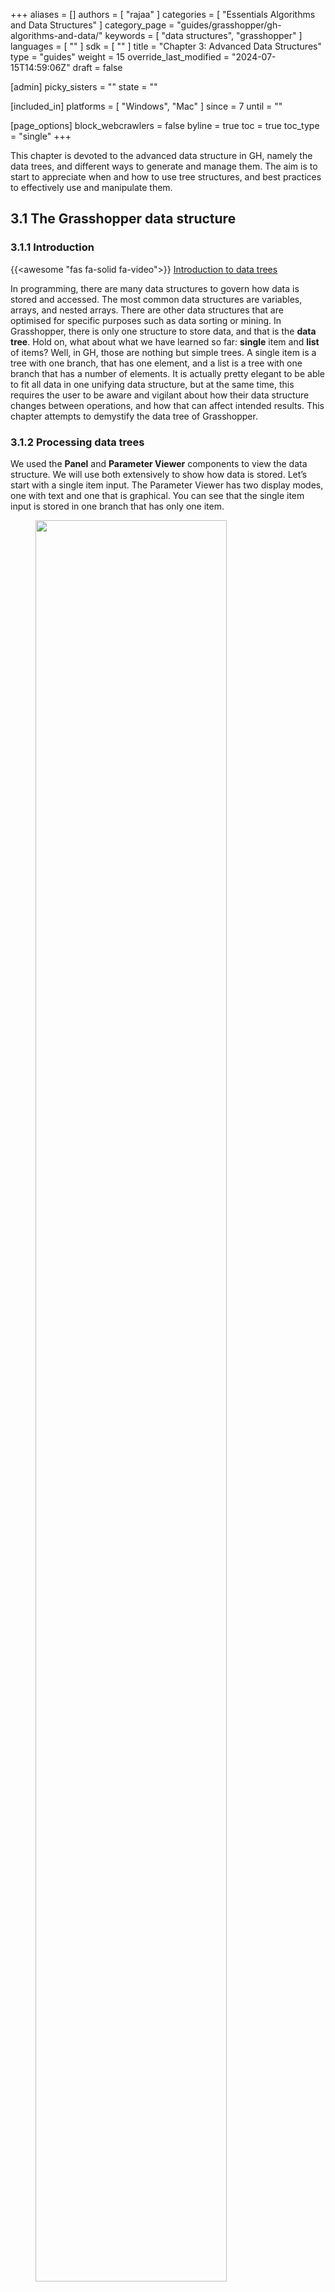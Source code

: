 +++
aliases = []
authors = [ "rajaa" ]
categories = [ "Essentials Algorithms and Data Structures" ]
category_page = "guides/grasshopper/gh-algorithms-and-data/"
keywords = [ "data structures", "grasshopper" ]
languages = [ "" ]
sdk = [ "" ]
title = "Chapter 3: Advanced Data Structures"
type = "guides"
weight = 15
override_last_modified = "2024-07-15T14:59:06Z"
draft = false

[admin]
picky_sisters = ""
state = ""

[included_in]
platforms = [ "Windows", "Mac" ]
since = 7
until = ""

[page_options]
block_webcrawlers = false
byline = true
toc = true
toc_type = "single"
+++

This chapter is devoted to the advanced data structure in GH, namely the data trees, and different ways to generate and manage them. The aim is to start to appreciate when and how to use tree structures, and best practices to effectively use and manipulate them.<br>

## 3.1 The Grasshopper data structure

### 3.1.1 Introduction
{{<awesome "fas fa-solid fa-video">}} <a href="https://vimeo.com/showcase/11456959/video/1030603776" target="_blank"> Introduction to data trees</a>

In programming, there are many data structures to govern how data is stored and accessed. The most common data structures are variables, arrays, and nested arrays. There are other data structures that are optimised for specific purposes such as data sorting or mining. In Grasshopper, there is only one structure to store data, and that is the <b>data tree</b>. Hold on, what about what we have learned so far: <b>single</b> item and <b>list</b> of items? Well, in GH, those are nothing but simple trees. A single item is a tree with one branch, that has one element, and a list is a tree with one branch that has a number of elements. It is actually pretty elegant to be able to fit all data in one unifying data structure, but at the same time, this requires the user to be aware and vigilant about how their data structure changes between operations, and how that can affect intended results. This chapter attempts to demystify the data tree of Grasshopper.

### 3.1.2 Processing data trees

We used the <b>Panel</b> and <b>Parameter Viewer</b> components to view the data structure. We will use both extensively to show how data is stored. Let’s start with a single item input. The Parameter Viewer has two display modes, one with text and one that is graphical. You can see that the single item input is stored in one branch that has only one item.
<figure>
   <img src="ads-200.png" class="image_center" width="85%">
   <figcaption>Figure(51): Different ways to preview the data structure in Grasshopper</figcaption>
</figure>

The <b>Parameter Viewer</b> shows each branch address (called “Path”), and the number of elements in that branch as shown in Figure (52).
<figure>
   <img src="ads-201.png" class="image_center" width="50%">
   <figcaption>Figure(51): The Parameter Viewer indicates the path address and the number of elements in each branch</figcaption>
</figure>

A list of items is typically stored in a tree with one branch. Figure (53). However, the three items can also be stored in three different branches. Figure (54).

<figure>
   <img src="ads-202.png" class="image_center" width="85%">
   <figcaption>Figure(53): A list is a tree that has one branch with multiple elements</figcaption>
</figure>

<figure>
   <img src="ads-203.png" class="image_center" width="85%">
   <figcaption>Figure(54): A tree contains any number of branches with any number of elements in each branch</figcaption>
</figure>

The key to understanding the Grasshopper data structure is to be able to answer the following question:<br>
<b>What is the significance of storing x number of values in one branch vs using x number of branches to store one value in each branch?</b><br>
The data structure informs GH components about how to match input values. In other words, components may process data differently based on their structure. The following example illustrates how different data structures for the same set of values can affect the result.

<figure>
   <img src="ads-204.png">
   <figcaption>Figure(55): Organizing same set of value in different data structures affect the output</figcaption>
</figure>

We will elaborate on data tree matching later, but you can already see that GH components do pay attention to the data structure and the result can vary considerably based on it. This is one of the complications inherited in using one unifying data structure in a programming language.

### 3.1.3 Data tree notation
The first step to understanding data trees is to learn the GH notation of trees. As we have seen from the examples, trees consist of branches, and each branch holds a number of elements. The address or path of each branch is represented with integers separated by semicolons and enclosed in curly brackets. The index of each element is enclosed by square brackets. This diagram shows a breakdown of the address of elements in trees.

<figure>
   <img src="ads-205.png">
   <figcaption>Figure(56): Address of elements include the address of the branch and the index of the element in the branch</figcaption>
</figure>

Here are a few examples of various tree structures and how they show in the <b>Parameter Viewer</b> and the <b>Panel</b>.

<figure>
   <img src="ads-206.png">
   <figcaption>Figure(57): Same set of values held in different structures. Left: 5 trunks (5 trees) with one item in each. Middle: 5 branches out of one trunk (1 tree), and each branch holds a single item. Right: two trunks (2 trees), the first has 2 branches with the first branching into 3 branches, each holds one item, the second holds 1 item. The second trunk holds 2 items.
</figcaption>
</figure>

<table class="rounded">
  <tr>
    <th>Tutorial 3.1.1 Data tree</th>
  </tr>
  <tr>
  <td>
   <table>
    <tr>
     <td>
     1. In the tree, what is the full address to the item <b>1.2</b>? Note that order of branches and leaves is always from left to right going clockwise<br><br>
     2. Construct the tree of numbers shown in the image below using the <b>Number</b> parameter only.
     </td>
     <td>
     <img src="ads-207.png">
     </td>
    </tr>
   </table>
  </td>
  </tr>
  <tr>
    <td>
        <details>
        <summary><b>Solution...</b></summary>
        <br>
        <table>
          <tr>
            <td>
            The path to <b>1.2</b> is: <b>{ 0 ; 3 ; 0} [ 1 ]</b><br>
            <br>Note: The three branches from the main trunk are set here to 0:1, 0:2, and 0:3. They also could have been 0:0, 0:1 and 0:2. Both are correct.
            </td>
            <td>
            <img src="ads-207A.png">
            </td>
          </tr>
        </table>
        <br><img src="ads-209.png"><br>
        </details>
    </td>
  </tr>
</table>

## 3.2 Generating trees
{{<awesome "fas fa-solid fa-video">}} <a href="https://vimeo.com/showcase/11456959/video/1030604678" target="_blank"> Generate data trees</a>

There are many ways to generate complex data trees. Some explicit, but mostly as a result of some processes, and this is why you need to always be aware of the data structures of output before using it as input downstream. It is possible to enter the data and set the data structure directly inside any Grasshopper parameter. Once set, it is relatively hard to change and therefore is best suited for a constant input. The following is an example of how to set a data tree directly inside a parameter.

<figure>
   <img src="ads-210.png">
   <figcaption>Figure(58):  Set data trees directly inside the parameter</figcaption>
</figure>

There are many components that generate data trees such as <b>Grid</b> and <b>DivideSrf</b>, and others that combine lists into a tree structure such as <b>Entwine</b>. Also all the components that produce lists can also create a tree if the input is a list. For example, if you input more than one curve into the <b>DivideCrv</b> component, we get a tree of points.

<figure>
   <img src="ads-211.png">
   <figcaption>Figure(59):  The SDivide component takes one input (surface) and outputs a data tree (grid)</figcaption>
</figure>

All components that generate lists of numbers (such as <b>Range</b> and <b>Series</b>) can also generate trees when given a list of input.

<figure>
   <img src="ads-212.png">
   <figcaption>Figure(60):  Entwine component takes any number of lists and combines them into a tree structure</figcaption>
</figure>

Perhaps one of the most common cases to generate a tree is when dividing a list of curves to generate a grid of points. So the input is one list and the output is a tree.

<figure>
   <img src="ads-213.png">
   <figcaption>Figure(61):  EDivide component takes any list (curves) and generates a tree structure (grid)</figcaption>
</figure>

<table class="rounded">
  <tr>
    <th>Tutorial 3-2-1: Generating trees</th>
  </tr>
  <tr>
    <td>
    Given the following list of points, construct a number tree with 3 branches, one for each coordinate.
    <img src="ads-213A.png" class="image_center" width="75%">
    </td>
  </tr>
  <tr>
    <td>
        <details>
        <summary><b>Solution...</b></summary>
        <br>Each input point is a single data item that contains 3 numbers (coordinates). We know we would like to isolate each coordinate into a separate list, then combine them into one data structure. Hence we need to first deconstruct input points (use <b>Deconstruct</b> of <b>pDecon</b> component), then combine the lists into one structure (use <b>Entwine</b> component).<br>
        <img src="ads-215.png">
        </details>
    </td>
  </tr>
</table>

## 3.3 Tree matching
{{<awesome "fas fa-solid fa-video">}} <a href="https://vimeo.com/showcase/11456959/video/1030605453" target="_blank"> Matching data trees</a>

We explained the <b>Long</b>, <b>Short</b> and <b>Cross</b> matching with lists. Trees follow similar conventions to expand the shorter branches by repeating the last element to match. If one tree has fewer branches, the last branch is repeated. The following illustrates common tree matching cases.

### 3.3.1 Item-to-tree matching
When matching an item to a tree, a matching tree structure is created and the item is repeated. For example when adding a single number to a tree of numbers, the single number is added to every item in the tree and the result is a tree with matching structure to the input tree.
<img src="ads-216.png">

### 3.3.2 Short-list-to-tree matching
When matching a short list to a tree, where the length of the list is shorter than the tree branches, a matching tree structure is created where the list is repeated in each branch, and the last item in the short list is repeated. See the following example adding a list of two number to a tree of numbers.
<img src="ads-217.png">

### 3.3.3 Long-list-to-tree matching
When matching a long list to a tree with branches that are shorter than the list, the tree branches expand to match the length of the list. The last item in each branch is repeated to match the list length Note that the resulting tree structure will be differenent than the input tree. In the following example, both input, the list and the tree, are modified to arrive to a matching structure, then the addition result have than new data structure.
<img src="ads-218.png">

### 3.3.4 Tree-to-tree matching
There are numerous possibilities when matching two trees, but the basic principle apply. The goal is to find a tree structure that can combine both input tree structure. Let’s assume the case when there is a simple tree with one level of branches that match in depth. There are two possibilities. The first is that both input trees have same number of branches. In this case, the length of the shorter corresponding branches is matched. The output tree might end up matching at least one of the input trees, or be different to both.
<img src="ads-219.png">

The second possibility is that one tree might have more branches than the other. In that case, new branches are inserted into the smaller tree repeating the last branch, then each branch is expanded (repeating the last item in the branch) to create matching length among all corresponding branches as in the following example.
<img src="ads-220.png">

When working with trees, it is of utmost importance to examine the data structure of each input before using it as input to one component. A small change in the structure can have big impact. For example, the following two trees of numbers appear to be matching at first, but because there is one level depth added to one of the trees (indicating an extra branch near the root of the tree), the result may be different than what is intended.

<table class="rounded">
  <tr>
    <th>Tutorial 3.3.1 Tree matching</th>
  </tr>
  <tr>
  <tr>
    <td>
     Inspect the following 2 number structures, then predict the structure and result of adding them (with default Grasshopper matching). Verify your answer using the <b>Addition</b> components.<br>
     <img src="ads-221.png" class="image_center" width="75%">
    </td>
    </tr>
  <tr>
    <td>
        <details>
        <summary><b>Solution...</b></summary>
        <br>
        <table>
          <tr>
            <td>
            Key solution idea: The two input trees have different number of branches and different number of elements in each branch. The last branch of the shorter tree is repeated to match the number of branches, then corresponding branches are matched by repeating the last element of the shorter branch.<br><br>
            <img src="ads-222.png">
            </td>
          </tr>
        </table>
        </details>
    </td>
  </tr>
</table>

## 3.4 Traversing trees
{{<awesome "fas fa-solid fa-video">}} <a href="https://vimeo.com/showcase/11456959/video/1030608072" target="_blank"> Traversing data trees</a>

Grasshopper provides components to help extract branches and items from trees. If you have the path to a branch or to an item, then you can use <b>Branch</b> and <b>Item</b> components. You need to check the structure of your input so you can supply the correct path.

<figure>
   <img src="ads-223.png">
   <figcaption>Figure(62):  Select branches from a tree</figcaption>
</figure>

<figure>
   <img src="ads-224.png">
   <figcaption>Figure(63):  Select items from a tree</figcaption>
</figure>

If you know that your structure might change, or you simply do not want to type the path, you can extract the path using  the <b>Param Viewer</b> and List <b>Item</b> components.

<figure>
   <img src="ads-225.png">
   <figcaption>Figure(64):  Example of how to extract data paths dynamically</figcaption>
</figure>

<table class="rounded">
  <tr>
    <th>Tutorial 3.4.1 Traversing trees</th>
  </tr>
  <tr>
  <tr>
    <td>
     The following tree has 3 branches for each one of the coordinates (x, y, z) of some list of points. Use that tree to construct a list of these points.<br>
     <img src="ads-226.png" class="image_center" width="75%">
    </td>
    </tr>
  <tr>
    <td>
        <details>
        <summary><b>Solution...</b></summary>
        <br>
        <table>
          <tr>
            <td>
            Key solution idea: We can construct a point list using as input 3 lists representing X, Y and Z values. If we can isolate the 3 branches of the input tree, then we will be able to feed them to the point construction component.<br><br>
            <img src="ads-227.png">
            </td>
          </tr>
        </table>
        </details>
    </td>
  </tr>
</table>

## 3.5 Basic tree operations

Basic tree operations are widely used and you will likely need them in most solutions. It is very important to understand what these operations do, and how they affect the output.

### 3.5.1: Viewing the tree structure
As we have seen in the data matching, different data structures of the same set of elements produce different results. Grasshopper offers three ways to view the data structure, the Parameter Viewer in text or diagram format, and the Panel.

<figure>
   <img src="ads-228.png">
   <figcaption>Figure(65):  View trees using the Parameter Viewer and the Panel components</figcaption>
</figure>

Tree information can be extracted using the <b>TStats</b> component. You can extract the list of paths to all branches, number of elements in each branch and the number of branches.

<figure>
   <img src="ads-229.png">
   <figcaption>Figure(66):  Extract trees structure using TStats component</figcaption>
</figure>

### 3.5.2 List operations on trees
{{<awesome "fas fa-solid fa-video">}} <a href="https://vimeo.com/showcase/11456959/video/1030608733" target="_blank"> List operations on data trees</a>

Trees can be thought of as a list of branches. When using list operations on trees, each branch is treated as a separate list and the operation is applied to each branch independently. It is tricky to predict the resulting data structure and therefore it is always important to check your input and output structures before and after applying any operation.
To illustrate how list operations work in trees, we will use a simple tree, a grid of points, and apply different list operations on it. We will then examine the output and its data structure.

<table class="rounded">
  <tr>
    <th>Common list operation and how they apply to trees</th>
  </tr>
  <tr>
    <td>
    <b>List Item</b>: Select items at specific index in each branch<br>
    <img src="ads-230.png">
    </td>
  </tr>
    <tr>
    <td>
    <b>List Item</b>: Select multiple indices to isolate part of the tree and perform one operation on such as <b>Mass Addition</b><br>
    <img src="ads-231.png">
    </td>
  </tr>
    <tr>
    <td>
    <b>Split List</b>: Split the elements of branches into 2 trees at the specified index<br>
    <img src="ads-232.png">
    </td>
  </tr>
    <tr>
    <td>
    <b>Shift List</b>: Shifts the elements of each branch<br>
    <img src="ads-233.png" class="image_center" width="75%">
    </td>
  </tr>
    <tr>
    <td>
    <b>Cull Pattern</b>: Culls each branch<br>
    <img src="ads-234.png" class="image_center" width="75%">
    </td>
  </tr>
</table>

### 3.5.3 Grafting from lists to a trees

In some cases you need to turn a list into a tree where each element is placed in its own branch. Grafting can handle complex trees with branches of variable depths.

<figure>
   <img src="ads-235.png">
   <figcaption>Figure(67):  Grafting a tree creates a new branch for each element</figcaption>
</figure>

It might feel unintuitive to complicate the data structure (from a simple list to a tree), but grafting is very useful when trying to achieve certain matching. For example if you need to add each element of one list with all the elements in the second list, then you will need to graft the first list before inputting to the addition process.

<figure>
   <img src="ads-236.png">
   <figcaption>Figure(68):  Grafting complex trees</figcaption>
</figure>

### 3.5.4 Flattening from trees to lists

Other times you might need to turn your tree structure into a simple list. This is achieved with the flattening process. Data from each branch is extracted and sequentially attached to one list.

<figure>
   <img src="ads-237.png">
   <figcaption>Figure(69):  Flattening place all tree elements in one list</figcaption>
</figure>

Flatten also can handle any complex tree. It takes the branches in order starting with the lowest index trunk and put all elements in one list.

<figure>
   <img src="ads-238.png">
   <figcaption>Figure(70):  Flattening complex trees</figcaption>
</figure>

### 3.5.5 Combining data streams

It is possible to compose a number of lists into a tree where each list becomes a branch in a new tree. It is different from the merging of lists where simply one bigger list is created.

<figure>
   <img src="ads-239.png" class="image_center" width="75%">
   <figcaption>Figure(71):  Entwine and Merge components combine lists into trees or bigger lists</figcaption>
</figure>

### 3.5.6 Flipping the data structure

It is logical in some cases to flip the tree to change the direction of branches.This is specially useful in grids when points are organized in rows and columns (similar to a 2 dimensional array structure). Flipping causes corresponding elements across branches (have the same index in their branch) to be grouped in one branch. For example, a data tree that has 2 branches and 4 items in each branch, can be flipped into a tree with 4 branches and 2 elements in each branch.

<figure>
   <img src="ads-240.png">
   <figcaption>Figure(72):  Flip helps reorganize data in a trees</figcaption>
</figure>

If the number of elements in the branches are variable in length, some of the branches in the flipped tree will have “null” values.

<figure>
   <img src="ads-241.png">
   <figcaption>Figure(73):  Add “null” when flipping trees with variable length branches</figcaption>
</figure>

Flipping is one of the operations that cannot handle variable depth branches, simply because there is no logical solution to flip.

<figure>
   <img src="ads-242.png">
   <figcaption>Figure(74):  Flip fails when the input tree has variable depth branches</figcaption>
</figure>

### 3.5.7 Simplifying the data structure

Processing data through multiple components can add unnecessary complexity to the data structure. The most common form is adding leading or trailing zeros to the paths addresses. Complex data structures are hard to match. <b>Simplify Tree</b> process helps remove empty branches. There are other operations such as <b>Clean Tree</b> and <b>Trim Tree</b> to help remove null elements, empty branches and reduce complexity. It is also possible to extract all branches as separate lists using the <b>Explode Tree</b> operation.

<figure>
   <img src="ads-243.png">
   <figcaption>Figure(75): Paths can increase in complexity as more operations are applied to the data. Simplify helps remove empty branches</figcaption>
</figure>

<table class="rounded">
  <tr>
    <th>Tutorial 3.5.A Louvers</th>
  </tr>
  <tr>
  <tr>
    <td>
     Given one curve on XY-Plane, create horizontal and vertical louvers as in the image<br>
     <img src="ads-244.png" class="image_center" width="75%">
    </td>
    </tr>
  <tr>
    <td>
        <details>
        <summary><b>Solution...</b></summary>
        <br>
        <table>
          <tr>
            <td>
            Examine the <b>data structure</b> of output from each step before feeding it into the next process:<br>
            input curve data structure: Single item (one branch and one item in the branch)<br>
            <img src="ads-245.png">
            </td>
          </tr>
          <tr>
            <td>
            Divide input curve to extract points.<br>
            Data structure: List (one branch with 11 items). Note that the path has added leading “0”. This indicates the next layer of calculation.<br>
            <img src="ads-246.png">
            </td>
          </tr>
          <tr>
            <td>
            Create vertical lines at each point.<br>
            Data structure: List (one branch with 11 items). Note that the path did not increase in complexity.<br>
            <img src="ads-249.png">
            </td>
          </tr>
          <tr>
            <td>
            Divide vertical lines to create a grid of points.<br>
            Data structure: Tree (11 branches with 6 items). Note that the path has added leading “0”.<br>
            <img src="ads-248.png">
            </td>
          </tr>
          <tr>
            <td>
            Create horizontal lines at each point.<br>
            Data structure: Tree (11 branches with 6 items). Note that the path did not increase in complexity.<br>
            <img src="ads-247.png">
            </td>
          </tr>
          <tr>
            <td>
            Create lofted surfaces through branches of lines.<br>
            Data structure:Tree (11 branches with 1 item each). Note that the path did not increase in complexity.<br>
            <img src="ads-250.png">
            </td>
          </tr>
          <tr>
            <td>
            Flip the tree matrix and then create lofted surfaces through branches of lines.<br>
            Data structure: Tree (11 branches with 1 item each). Note that the path did not increase in complexity.<br>
            You can flatten the tree to create one list of horizontal louvers.<br>
            <img src="ads-251.png">
            </td>
          </tr>
        </table>
        </details>
    </td>
  </tr>
</table>

<table class="rounded">
  <tr>
    <th>Tutorial 3.5.B Shutters</th>
  </tr>
  <tr>
  <tr>
    <td>
     Given four corner points on a plane and a radius for the hinge, create a shutter that can open and shut as in the image using a rotation parameter<br>
     <img src="ads-252.png">
    </td>
    </tr>
  <tr>
    <td>
        <details>
        <summary><b>Solution...</b></summary>
        <br>
        <table>
          <tr>
            <td>
            <b>Algorithm analysis:</b><br>
            For each shutter there are two parts: the rectangle and the hinge.<br>
            Union the rectangle and hinge, then allow rotating around the hinge.<br>
            There is one rotation control to move all shutters together.<br>
            <img src="ads-253.png" class="image_center" width="75%"><br>
            </td>
          </tr>
          <tr>
            <td>
            <br><b>Solution steps:</b>
            </td>
          </tr>
          <tr>
            <td>
            Output: Surface of the shutters and curves for the frame<br>
            <img src="ads-254.png" class="image_center" width="50%">
            </td>
          </tr>
          <tr>
            <td>
            Input: The window four corner points (and center), the hinge radius and the rotation angle parameter<br>
            <img src="ads-255.png" class="image_center" width="75%">
            </td>
          </tr>
          <tr>
            <td>
            Key processe #1: create rectangle and hinges. Use the <b>Rectangle</b> component<br>
            <img src="ads-256.png" class="image_center" width="75%">
            </td>
          </tr>
          <tr>
            <td>
            Key processe #2: Union the curves. Use the <b>RUnion</b> component, then create a surface from the boundary using <b>Boundary</b> component<br>
            <img src="ads-257.png" class="image_center" width="75%">
            </td>
          </tr>
          <tr>
            <td>
            Intermediate process #1: Rotate the rectangles using the angle. Use <b>Rotate</b> component<br>
            <img src="ads-258.png" class="image_center" width="75%">
            </td>
          </tr>
          <tr>
            <td>
            Properly match the data structures of the rectangles and hinges before the region union. Use the <b>Graft</b> so that rectangles and hinges pair correctly.<br>
            <img src="ads-259.png" class="image_center" width="75%">
            </td>
          </tr>
          <tr>
            <td>
            <br><b>Putting it all together:</b>
            </td>
          </tr>
          <tr>
            <td>
            <img src="ads-260.png">
            </td>
          </tr>
        </table>
        </details>
    </td>
  </tr>
</table>

## 3.6 Advanced tree operations

As your solutions increase in complexity, so will your data structures. We will discuss three advanced tree operations that are necessary to solve specific problems, or are used to simplify your solution by tabbing directly into the power of the data tree structure.

### 3.6.1 Relative items
{{<awesome "fas fa-solid fa-video">}} <a href="https://vimeo.com/showcase/11456959/video/1030609100" target="_blank"> Advanced data trees operations: Relative item</a>

The first operation has to do with solving the general problem of connectivity between elements in one tree or across multiple trees. Suppose you have a grid of points and you need to connect the points diagonally. For each point, you connect to another in the +1 branch and +1 index. For example a point in branch {0}, index [0], connects to the point in branch {1}, index [1].

<figure>
   <img src="ads-261.png" class="image_center" width="75%">
   <figcaption>Figure (76): Relative Item mask {+1}[+1] create positive diagonal connectivity</figcaption>
</figure>

In Grasshopper, the way you communicate the offset is expressed with an offset string in the format “{branch offset}[index offset]”. In our example, the string to connect points diagonally is “{+1}[+1]”. Here is an example that uses relative tree component in Grasshopper. Notice that the relative item component creates two new trees that correlate in the manner specified in the offset string.

<figure>
   <img src="ads-262.png">
   <figcaption>Figure (77): Relative Item mask {+1}[+1] breaks the original tree into 2 new trees with diagonal connectivity</figcaption>
</figure>

Here is an example implementation in Grasshopper where we define relative items in one tree, then connect the two resulting trees with lines using the <b>Relative Item</b> component.

<figure>
   <img src="ads-263.png">
   <figcaption>Figure (78): Relative Item with mask {+1}[+1] in Grasshopper</figcaption>
</figure>

<table class="rounded">
  <tr>
    <th>Tutorial 3.6.1.A Relative item pattern</th>
  </tr>
  <tr>
  <tr>
    <td>
     Create the pattern shown in the image using a square grid of 7 branches where each branch has11 elements.<br>
     <img src="ads-264.png" class="image_center" width="75%">
    </td>
    </tr>
  <tr>
    <td>
        <details>
        <summary><b>Solution...</b></summary>
        <br>
        <table>
          <tr>
            <td>
            Create the grid<br>
            <img src="ads-265.png">
            </td>
          </tr>
          <tr>
            <td>
            Create relative trees that connect each element with -1 branch and +1 index: {-1}[+1]<br>
            Create lines to connect the 2 relative trees.<br>
            <img src="ads-266.png">
            </td>
          </tr>
          <tr>
            <td>
            Change the offset to {+2}[+3] to create the second connections<br>
            <img src="ads-267.png">
            </td>
          </tr>
        </table>
        </details>
    </td>
  </tr>
</table>

We showed how to define relative items in one tree, but you can also specify relative items between 2 trees. You’ll need to pay attention to the data structure of the two input trees and make sure they are compatible. For example, if you connect each point from the first tree with another point from a different tree with the same index, but +1 branch, then you can set the offset string to be {+1}[0].

<figure>
   <img src="ads-268.png">
   <figcaption>Figure (79): Relative Items create connections across multiple trees</figcaption>
</figure>

The input to the Relative Items component is two trees and the output is two trees with corresponding items according to the offset string.

<figure>
   <img src="ads-269.png">
   <figcaption>Figure (80): The offset mask of the Relative Items generates new trees with the desired connections</figcaption>
</figure>

The following GH definition achieves the above:

<figure>
   <img src="ads-270.png">
   <figcaption>Figure (81): Relative Items implementation in Grasshopper</figcaption>
</figure>

<table class="rounded">
  <tr>
    <th>Tutorial 3.6.1.B Relative item truss</th>
  </tr>
  <tr>
  <tr>
    <td>
     Use relative items between 2 bounding grids to generate the structure shown in the image<br>
     <img src="ads-271.png" class="image_center" width="75%">
    </td>
    </tr>
  <tr>
    <td>
        <details>
        <summary><b>Solution...</b></summary>
        {{<awesome "fas fa-solid fa-video">}} <a href="https://vimeo.com/showcase/11456959/video/1030609607" target="_blank"> Solution video...</a>
        <br>
        <table>
          <tr>
            <td>
            <br>Create the connections for the bottom tree <br>
            </td>
          </tr>
          <tr>
            <td>
            Cull every other index and keep the same number of branches (cull indices 1, 3,...)<br>
            Define the offset strings for RelativeItem components to create the vertical and horizontal connections<br>
            <img src="ads-272.png">
            <br>
            The Grasshopper definition:<br>
            <img src="ads-273.png">
            </td>
          </tr>
          <tr>
            <td>
            <br>Create the connections for the top tree <br>
            </td>
          </tr>
          <tr>
            <td>
            Cull every other index and keep the same number of branches. (cull indices 0, 2,...)<br>
            Define the offset strings for RelativeItem components to create the vertical and horizontal connections<br>
            <img src="ads-274.png">
            <br>
            The Grasshopper definition:<br>
            <img src="ads-275.png">
            </td>
          </tr>
                    <tr>
            <td>
            <br>Connections between the bottom and top trees<br>
            </td>
          </tr>
          <tr>
            <td>
            Use culled grids, then define first offset string for RelativeItems component to create the first set of cross lines: {0}[0]<br>
            <img src="ads-276.png">
            <br>
            Define second offset string for RelativeItems component to define the second set of cross lines: {0}[-1]<br>
            <img src="ads-277.png">
            </td>
          </tr>
        </table>
        </details>
    </td>
  </tr>
</table>

### 3.6.2 Split trees
{{<awesome "fas fa-solid fa-video">}} <a href="https://vimeo.com/showcase/11456959/video/1030610313" target="_blank"> Split data trees</a>

The ability to select a portion of a tree, or split into two parts is a very powerful tree operation in Grasshopper. You can split the tree using a string mask using specific syntax (see examples below). The mask filters, or helps select, the positive part of your tree. The portion of the tree left, is also given as an output and is called the negative part of the tree. Since all trees are made out of branches and indices, the split mask should include information about which branches and indices within these branches to split along. Here are the rules of the split mask:

<table class="rounded">
  <tr>
    <th width=25%><b>Mask syntax</b></th>
    <th width=75%><b>General rules</b></th>
  </tr>
  <tr>
    <td><b>{ ; ; }</b></td>
    <td>Use curly brackets to enclose the mask for the tree branches.</td>
  </tr>
  <tr>
    <td><b>[ ] </b></td>
    <td>Use square brackets to enclose the mask for the elements (leaves). Can be omitted if select all items or use [*]
    </td>
  </tr>
    <tr>
    <td><b>( )</b></td>
    <td>Round brackets are used for organizing and grouping</td>
  </tr>
    </tr>
    <tr>
    <td><b>*</b></td>
    <td>Any number of integers in a path. The asterisk also allows you to include all branches, no matter what their paths look like</td>
  </tr>
    </tr>
    <tr>
    <td><b>?</b></td>
    <td>Any single integer</td>
  </tr>
    </tr>
    <tr>
    <td><b>6</b></td>
    <td>Any specific integer</td>
  </tr>
    </tr>
    <tr>
    <td><b>!6</b></td>
    <td>Anything except a specific integer</td>
  </tr>
    </tr>
    <tr>
    <td><b>(2,6,7)</b></td>
    <td>Any one of the specific integers in this group.</td>
  </tr>
    </tr>
    <tr>
    <td><b>!(2,6,7)</b></td>
    <td>Anything except one of the integers in this group.</td>
  </tr>
    </tr>
    <tr>
    <td><b>(2 to 20)</b></td>
    <td>Any integer in this range (including both 2 and 20).</td>
  </tr>
    </tr>
    <tr>
    <td><b>!(2 to 20)</b></td>
    <td>Any integer outside of this range.
    </td>
  </tr>
    </tr>
    <tr>
    <td><b>(0,2,...)</b></td>
    <td>Any integer part of this infinite sequence. Sequences have to be at least two integers long, and every subsequent integer has to be bigger than the previous one (sorry, that may be a temporary limitation, don't know yet).</td>
  </tr>
    </tr>
    <tr>
    <td><b>(0,2,...,48)</b></td>
    <td>Any integer part of this finite sequence. You can optionally provide a single sequence limit after the three dots</td>
  </tr>
    </tr>
    <tr>
    <td><b>!(3,5,...)</b></td>
    <td>Any integer not part of this infinite sequence. The sequence doesn't extend to the left, only towards the right. So this rule would select the numbers 0, 1, 2, 4, 6, 8, 10, 12 and all remaining even numbers.</td>
  </tr>
    </tr>
    <tr>
    <td><b>!(7,10,21,...,425)  </b></td>
    <td>Any integer not part of this finite sequence.</td>
  </tr>
    </tr>
    <tr>
    <td><b>{ * }[ (0 to 4) or (6,11,41) ]</b></td>
    <td>It is possible to combine two or more rules using the boolean and/or operators. The example selects the first five items in every list of a tree and also the items 7, 12 and 42.</td>
  </tr>
</table>

Here are some examples of valid split masks.

<table class="rounded">
  <tr>
    <th><b>Split mask by branches</b></th>
    <th><b>Description</b></th>
  </tr>
  <tr>
    <td><b>{ * }</b></td>
    <td>Select all (the whole tree output as positive, and negative tree will be empty)</td>
  </tr>
  <tr>
    <td><b>{ *; 2 }</b></td>
    <td>Select the third branch</td>
  </tr>
  <tr>
    <td><b>{ *; (0,1) }</b></td>
    <td>Select the first two end branches</td>
  </tr>
  <tr>
    <td><b>{ *; (0, 2, …) }</b></td>
    <td>Select all even branches</td>
  </tr>
</table>

<table class="rounded">
  <tr>
    <th><b>Split mask by branches and leaves</b></th>
    <th><b>Description</b></th>
  </tr>
  <tr>
    <td><b>{ * }[(1,3,...)]</b></td>
    <td>Select elements located at odd indices in all branches</td>
  </tr>
  <tr>
    <td><b>{ *; 0 }[(1,3,...)]</b></td>
    <td>Select elements located at odd indices in the first branch</td>
  </tr>
  <tr>
    <td><b>{ *; (0, 2) }[(1,3,...)]</b></td>
    <td>Select elements located at odd indices in the first and third branches</td>
  </tr>
  <tr>
    <td><b>{*; (0,2,...) } [ (1,3,...) ]</b></td>
    <td>Select elements located at odd indices in branches located at even indices</td>
  </tr>
  <tr>
    <td><b> {*; (0,2,...) } [(0) or (1,3,...)]</b></td>
    <td>Select elements located at odd indices, and index “0”, in branches located at even indices</td>
  </tr>
</table>

One of the common applications that uses split tree functionality is when you have a grid of points that you like to transform a subset of. When splitting, the structure of the original tree is preserved, and the elements that are split out are replaced with null. Therefore, when applying transformation to the split tree, it is easy to recombine back.
Suppose you have a grid with 7 branches and 11 elements in each branch, and you’d like to shift elements between indices 1-3 and 7-9. You can use the split tree to help isolate the points you need to move using the mask: {*}[ (1,2,3) or (7,8,9) ], move the positive tree, then recombine back with the negative tree.

<figure>
   <img src="ads-280.png">
   <figcaption>Figure (82): Split tree allows operating on a subset of the tree with the possibility to recombine back</figcaption>
</figure>  

This is the GH definition that does the above using the <b>Split Tree</b> component.

<figure>
   <img src="ads-281.png">
   <figcaption>Figure (83): Split tree Grasshopper implementation of Figure (82)</figcaption>
</figure>  

One of the advantages of using <b>Split Tree</b> over relative trees is that the split mask is very versatile and it is easier to isolate the desired portion of the tree. Also the data structure is preserved across the negative and positive trees which makes it easy to recombine the elements of the tree after processing the parts.

<table class="rounded">
  <tr>
    <th>Tutorial 3.6.2.A: Split tree pattern</th>
  </tr>
  <tr>
  <tr>
    <td>
     Given a 6x9 grid, use the split tree to generate the following pattern:<br>
     <img src="ads-282.png" class="image_center" width="50%">
    </td>
    </tr>
  <tr>
    <td>
        <details>
        <summary><b>Solution...</b></summary>
        <br>
        <table>
          <tr>
            <td>
            Create the grid<br>
            <img src="ads-283.png" class="image_center" width="70%">
            </td>
          </tr>
          <tr>
            <td>
            Split the tree to isolate the middle part<br>
            <img src="ads-284.png" class="image_center" width="85%">
            </td>
          </tr>
          <tr>
            <td>
            Split the middle part into two new parts<br>
            <img src="ads-285.png">
            </td>
          </tr>
          <tr>
            <td>
            Move the two middle parts in opposite directions then recombine them<br>
            <img src="ads-286.png">
            </td>
          </tr>
          <tr>
            <td>
            Recombine the middle part with the rest of the tree and create polylines through each branch elements<br>
            <img src="ads-287.png">
            </td>
          </tr>
        </table>
        </details>
    </td>
  </tr>
</table>

<table class="rounded">
  <tr>
    <th>Tutorial 3.6.2.B: Split tree truss</th>
  </tr>
  <tr>
  <tr>
    <td>
     Given a grid, create the following truss system using the split tree method<br>
     <img src="ads-288.png" class="image_center" width="50%">
    </td>
    </tr>
  <tr>
    <td>
        <details>
        <summary><b>Solution...</b></summary>
        {{<awesome "fas fa-solid fa-video">}} <a href="https://vimeo.com/showcase/11456959/video/1030611331" target="_blank"> Solution video...</a>
        <br><br>
        <table>
          <tr>
            <td>
            Create the 6x9 grid<br>
            <img src="ads-289.png" class="image_center" width="90%">
            </td>
          </tr>
          <tr>
            <td>
            Split at every other element<br>
            <img src="ads-290.png">
            </td>
          </tr>
          <tr>
            <td>
            Move positive tree vertically<br>
            <img src="ads-291.png">
            </td>
          </tr>
          <tr>
            <td>
            Combine positive and negative trees, and create a polyline through each branch<br>
            <img src="ads-292.png">
            </td>
          </tr>
          <tr>
            <td>
            Create bottom curves using negative tree<br>
            <img src="ads-293.png">
            </td>
          </tr>
          <tr>
            <td>
            Create top curves using positive tree<br>
            <img src="ads-294.png">
            </td>
          </tr>
        </table>
        </details>
    </td>
  </tr>
</table>

### 3.6.3 Path mapper
{{<awesome "fas fa-solid fa-video">}} <a href="https://vimeo.com/showcase/11456959/video/1032534380" target="_blank">Why use the Path Mapper?</a><br>
{{<awesome "fas fa-solid fa-video">}} <a href="https://vimeopro.com/rhino/grasshopper-masterclass-with-david-rutten/video/79914769" target="_blank">Syntax of the Path Mapper</a>

When dealing with complex data structures such as the Grasshopper data trees, you’ll find that you need to simplify or rearrange your elements within the tree. There are a few components offered in Grasshopper for that purpose such as <b>Flatten</b>, <b>Graft</b> or <b>Flip</b>. While very useful, these might not suffice when operating on multiple trees or needing custom rearrangement. There is one very powerful component in Grasshopper that helps with reorganizing elements in trees or change the tree structure called the <b>Path Mapper</b>. It is perhaps the least intuitive to use and can cause a loss of data, but it is also the only way to find a solution in some cases, and hence it pays to address here.
The <b>Path Mapper</b> maps data between source and target paths. The source path is fixed, and is given by the input tree. You can only set the target path. There is a set of constants that you can use to help construct the mapping. Those are listed in the table below.

<table class="rounded">
  <tr>
    <th><b>Path Mapper Constants</b></th>
    <th><b>Description</b></th>
  </tr>
  <tr>
    <td><b>item_count</b></td>
    <td>Number of items in the current branch</td>
  </tr>
  <tr>
    <td><b>path_count</b></td>
    <td>Number of paths (branches) in the tree</td>
  </tr>
  <tr>
    <td><b>path_index</b></td>
    <td>Index of the current path</td>
  </tr>
</table>

Let’s start by familiarizing ourselves with the syntax using built-in mappings inside the <b>Path Mappers</b>. If you right-muse-click on the mapper components, you can open the editor, and also access a bumber of default mapping functions that are commonely used.

<figure>
   <img src="ads-295.png" class="image_center" width="75%">
   <figcaption>Figure(83): Algorithmic solutions involve explicit definition of geometry, vectors and transformations</figcaption>
</figure>

The **Null Mapping** does not change the data tree organization, but it offers a good start because it populates the editor with the input data structure. Set the mapping to **Null Mapping** and double click on the component to open the editor. The default tree source include the path only to start, but can add the data index part if needed for your mapping.

<figure>
   <img src="ads-295a.png" class="image_center" width="75%">
   <figcaption>Figure(84): The Path Mapper syntax and editor</figcaption>
</figure>


The following example examines different built-in mapping in the <b>Path Mapper</b> and how it changes the data structure. The <b>Polyline</b> component creates one polyline through each branch of the tree. Notice how different mapping affect the result.

<table class="rounded">
  <tr>
    <th width=20%><b>Mappings</b></th>
    <th width=40%></th>
    <th width=40%></th>
  </tr>
  <tr>
    <td><b>Null</b></td>
    <td>Output = Input tree</td>
    <td></td>
  </tr>
  <tr>
    <td></td>
    <td><img src="ads-296.png"></td>
    <td><img src="ads-297.png"></td>
  </tr>
  <tr>
    <td><b>Flatten</b></td>
    <td>Convert to a list</td>
    <td></td>
  </tr>
  <tr>
    <td></td>
    <td><img src="ads-298.png"></td>
    <td><img src="ads-299.png"></td>
  </tr>
  <tr>
    <td><b>Graft</b></td>
    <td>Put leaves in branches</td>
    <td></td>
  </tr>
  <tr>
    <td></td>
    <td><img src="ads-300.png"></td>
    <td><img src="ads-301.png"></td>
  </tr>
  <tr>
    <td><b>Reverse</b></td>
    <td>Reverse the tree</td>
    <td></td>
  </tr>
  <tr>
    <td></td>
    <td><img src="ads-296.png"></td>
    <td><img src="ads-303.png"></td>
  </tr>
  <tr>
    <td><b>Renumbering </b></td>
    <td>Renumber branches</td>
    <td></td>
  </tr>
  <tr>
    <td></td>
    <td><img src="ads-296.png"></td>
    <td><img src="ads-305.png"></td>
  </tr>
</table>

For more details about the Path Mapper, please refer to the help inside the component in Grasshopper.

<table class="rounded">
  <tr>
    <th>Tutorial 3.6.3.A: Partitions</th>
  </tr>
  <tr>
  <tr>
    <td>
     Given a grid, create the following truss system using the split tree method<br>
     <img src="ads-306.png">
    </td>
    </tr>
  <tr>
    <td>
        <details>
        <summary><b>Solution...</b></summary>
        <br>
        <table>
          <tr>
            <td>
            The input has two trees, and each has 5 branches with 11 elements in each branch, a total of 10 branches<br>
            <img src="ads-307.png">
            </td>
          </tr>
          <tr>
            <td>
            A Polyline is used to connect the elements in each branch<br>
            <img src="ads-308.png"><br><br>
            </td>
          </tr>
          <tr>
            <td>
            To create the vertical connections, you need to create a branch for each 2 corresponding elements across the 2 trees, then use Polyline to connect them<br>
            1. Analyze the paths of the trees<br>
            2. Come up with a mapping that generates the desired grouping<br>
            </td>
          </tr>
          <tr>
            <td>
            First, group corresponding branches across the 2 trees.<br>
            That can be achieved by switching the last two integers in the paths:<br>
            <img src="ads-311.png" class="image_center" width="50%">
            <img src="ads-309.png">
            </td>
          </tr>
          <tr>
            <td>
            Second, Flip each of the 5 trees. Since the branches have 11 elements each, flipping each tree will create 11 branches with 2 elements in each branch. Total of 55 branches.<br>
            You flip by switching the last integer of the path with the element index:<br>
            <img src="ads-312.png" class="image_center" width="50%">
            <img src="ads-310.png">
            </td>
          </tr>
          <tr>
            <td>
            Finally, a Polyline makes the vertical connections.<br>
            Note: You can combine the 2 mappings in one step as in the following:<br>
            <img src="ads-314.png" class="image_center" width="50%">
            <img src="ads-313.png">
            </td>
          </tr>
        </table>
        </details>
    </td>
  </tr>
</table>


<table class="rounded">
  <tr>
    <th>Tutorial 3.6.3.B: Bruilding structure</th>
  </tr>
  <tr>
  <tr>
    <td>
     Given the input tree of points, create the following structure.<br>
     <img src="ads-315.png">
    </td>
    </tr>
  <tr>
    <td>
        <details>
        <summary><b>Solution...</b></summary>
        <br>
        <table>
          <tr>
            <td>
            The initial tree has 42 branches, 7 branches in each of the 6 trees<br>
            <img src="ads-320.png">
            </td>
          </tr>
          <tr>
            <td>
            The Polyline component connects the elements in each branch<br>
            <img src="ads-321.png"><br><br>
            </td>
          </tr>
          <tr>
            <td>
            Flip the trees using Path Mapper by switching branch and element indices<br>
            <img src="ads-322.png">
            </td>
          </tr>
          <tr>
            <td>
            Regroup the elements of corresponding branches in all trees using the Path Mapper<br>
            <img src="ads-323.png">
            </td>
          </tr>
          <tr>
            <td>
            Final result Create all connections<br>
            <img src="ads-324.png">
            </td>
          </tr>
        </table>
        </details>
    </td>
  </tr>
</table>

## 3.7 Tutorials: advanced data structures

<table class="rounded">
  <tr>
    <th><a href="Tutorial-3-7-1-Sloped-roof.gh" class="fas fa-download"></a> Tutorial 3.7.1: Sloped roof</th>
  </tr>
  <tr>
  <tr>
    <td>
     Create a parametric truss system that changes gradually in height as shown in the image.<br>
     <img src="ads-325.png">
    </td>
    </tr>
  <tr>
    <td>
        <details>
        <summary><b>Solution...</b></summary>
        <br><a href="Tutorial-3-7-1-Sloped-roof.gh"> <i>ownload GH file...</i></a>
        <br>
        <table>
          <tr>
            <td>
            <b>Algorithm analysis: First, solve it for one simple truss</b>
            </td>
          </tr>
          <tr>
            <td>
            Identify desired output for a single truss<br>
            <img src="ads-326.png" class="image_center" width="75%">
            </td>
          </tr>
          <tr>
            <td>
            Define initial input<br>
            1- Base line on XY-Plane<br>
            2- Number of runs<br>
            3- Height<br>
            <img src="ads-327.png" class="image_center" width="75%"><br><br>
            </td>
          </tr>
          <tr>
            <td>
            <br><b>Algorithms steps:</b>
            </td>
          </tr>
          <tr>
            <td>
            Create input (L=line, H=height and R= #runs)<br>
            <img src="ads-328.png" class="image_center" width="75%">
            </td>
          </tr>
          <tr>
            <td>
            Divide curve by 2*R<br>
            <img src="ads-328A.png" class="image_center" width="75%">
            </td>
          </tr>
          <tr>
            <td>
            Move every other point in the Z direction by height<br>
            <img src="ads-328B.png" class="image_center" width="75%">
            </td>
          </tr>
          <tr>
            <td>
            Create 3 sets of ordered points for the bottom beams, top beams and middle beams, then connect each of the 3 sets with a polyline<br>
            <img src="ads-329.png" class="image_center" width="75%">
            </td>
          </tr>
          <tr>
            <td>
            <br><b>Implement the algorithm for a single truss  In Grasshopper:</b>
            </td>
          </tr>
          <tr>
            <td>
            <img src="ads-330.png">
            </td>
          </tr>
          <tr>
            <td>
            <br><b>Resolve for multiple trusses with variable height:</b>
            </td>
          </tr>
          <tr>
            <td>
            Create a series of base lines using the initial line and copy in Y-Axis direction<br>
            <img src="ads-331.png">
            </td>
          </tr>
          <tr>
            <td>
            Use the list of lines as input instead of a single line.<br>
            Notice that instead of a list of points for each of the 3 sets (bottom, top and middle), we now have a tree or grid of points with a number of branches equal to the number of trusses<br>
            <img src="ads-332.png" class="image_center" width="75%">
            </td>
          </tr>
          <tr>
            <td>
            Create cross connections using Flip tree operation for the bottom and top trees<br>
            <img src="ads-333.png">
            </td>
          </tr>
          <tr>
            <td>
            Create variable height<br>
            <img src="ads-335.png">
            </td>
          </tr>
          <tr>
          <tr>
            <td>
            <br><b>The complete solution implementation in Grasshopper:</b>
            </td>
          </tr>
          <tr>
            <td>
            <img src="ads-336.png">
            </td>
          </tr>
        </table>
        </details>
    </td>
  </tr>
</table>

<table class="rounded">
  <tr>
    <th><a href="Tutorial-3-7-2-Diagonal triangles.gh" class="fas fa-download"></a> Tutorial 3.7.2: Diagonal triangles</th>
  </tr>
  <tr>
  <tr>
    <td>
     Given the input grid, use the RelativeItem component to create diagonal triangles<br>
     <img src="ads-337.png" class="image_center" width="75%">
    </td>
    </tr>
  <tr>
    <td>
        <details>
        <summary><b>Solution...</b></summary>
        <br><a href="Tutorial-3-7-2-Diagonal triangles.gh"> <i>download GH file...</i> </a>
        <br>
        <table>
          <tr>
            <td>
            <b>Algorithm analysis:</b>
            </td>
          </tr>
          <tr>
            <td>
            To generate the triangles, we need 3 sets of corner points.<br>
            Two of the point sets (A, B) are within the grid. B is diagonal from A (relative index is +1 branch and +1 element)<br>
            The third point set (C) is a copy of set (B) moved vertically.<br>
            Group corners to connect into boundaries then generate surfaces<br>
            <img src="ads-338.png">
            </td>
          </tr>
          <tr>
            <td>
            <br><b>Grasshopper implementation:</b>
            </td>
          </tr>
          <tr>
            <td>
            Use RelativeItem to create set A and set B (use “{+1}[+1] mask)<br>
            Move set B vertically.<br>
            <img src="ads-339.png">
            </td>
          </tr>
          <tr>
            <td>
            Create a tree with 3 branches for sets A, B and C.<br>
            Flip the tree to group corresponding points.<br>
            Use Polyline and Boundary to generate the surfaces.<br>
            <img src="ads-340.png">
            </td>
          </tr>
        </table>
        </details>
    </td>
  </tr>
</table>

<table class="rounded">
  <tr>
    <th><a href="Tutorial-3-7-3-Zigzag.gh" class="fas fa-download"></a> Tutorial 3.7.3: Zigzag</th>
  </tr>
  <tr>
  <tr>
    <td>
     Create the structure shown in the image using a base grid as input.<br>
     <img src="ads-341.png" class="image_center" width="75%">
    </td>
    </tr>
  <tr>
    <td>
        <details>
        <summary><b>Solution...</b></summary>
        <br><a href="Tutorial-3-7-3-Zigzag.gh"> <i>download GH file...</i> </a>
        <br>
        <table>
          <tr>
            <td>
            <b>Algorithm analysis:</b>
            </td>
          </tr>
          <tr>
            <td>
            Since the zigzags alternate directions from one row to the next, it is best to split the grid into 2 parts, positive and negative.<br>
            Find 3 sets of points in the positive tree and order<br>
            Reverse the elements in the branches of the negative tree, then find the 3 sets of points and order<br>
            Merge back the 2 trees to create geometry through points
            <img src="ads-342.png">
            </td>
          </tr>
          <tr>
            <td>
            <br><b>Grasshopper implementation:</b>
            </td>
          </tr>
          <tr>
            <td>
            Use the Split Tree component to generate positive and negative trees for both bottom and top grids. Use {0,2,...} split mask.<br>
            Use RelativeItems2 to create A and B trees, use {0}[+1] relative mask.<br>
            Use Shift to create the C tree.<br>
            Use Weave to combine data in the intended order, then remove consecutive duplicates using the DCon component.<br>
            <img src="ads-343.png">
            </td>
          </tr>
          <tr>
            <td>
            Merge ordered positive and negative  trees to generate geometry using Polyline and Pipe components.<br>
            <img src="ads-344.png">
            </td>
          </tr>
        </table>
        </details>
    </td>
  </tr>
</table>

<table class="rounded">
  <tr>
    <th><a href="Tutorial-3-7-4-Truss.gh" class="fas fa-download"></a> Tutorial 3.7.4: Truss</th>
  </tr>
  <tr>
  <tr>
    <td>
     Create the structure shown in the image using a base grid as input.<br>
     <img src="ads-351.png" class="image_center" width="75%">
    </td>
    </tr>
  <tr>
    <td>
        <details>
        <summary><b>Solution...</b></summary>
        <br><a href="Tutorial-3-7-4-Truss.gh"> <i>download GH file...</i> </a>
        <br>
        <table>
          <tr>
            <td>
            <b>Algorithm analysis:</b>
            </td>
          </tr>
          <tr>
            <td>
            <b>Understanding input:</b><br>
            The 2 input grids with similar data structure (7 branches and with 9 elements).<br> 
            <br>Bottom grid:
            <img src="ads-352.png">
             <br>Top grid:
            <img src="ads-353.png">
            </td>
          </tr>
          <tr>
            <td>
            <b>Understanding output:</b><br>
            There are 4 parts to the output:<br><br>
            <table>
          <tr>
            <td>
            1. Bottom beams<br>
            <img src="ads-354.png">
            </td>
            <td>
            2. Top beams<br>
            <img src="ads-355.png">
            </td>
          </tr>
          <tr>
            <td>
            3. Middle beams<br>
            <img src="ads-356.png">
            </td>
            <td>
            4. Middle plates<br>
            <img src="ads-357.png">
            </td>
          </tr>
          </table>
            <b>Discussion:</b><br>
            Constructing the bottom and top grids can be achieved with culling some points and flipping the points grid to get both directions. The middle beams weave the 2 culled grids of the bottom and top grids. We can also use the culled points to create the joints.<br><br>
            Constructing the triangular connections is more involved since we need to create groups of 3 points that use a pair of consecutive points from the bottom grid and one point from the top. We can use relative trees to solve this. We can then offset the triangles to create the frame points, and offset again to create the plates points.
            </td>
          </tr>
          <tr>
            <td>
            <br><b>Grasshopper implementation:</b>
            </td>
          </tr>
          <tr>
            <td>
            Cull top and bottom tree, flip culled tree, then feed the 4 trees into a pipe component with the desired radius as a parameter<br>
            <img src="ads-358.png">
            </td>
          </tr>
          <tr>
            <td>
            Weave bottom and top grids to generate the grid of middle beams. Connect grid rows with a Polyline the use Pipe with the radius as a parameter<br>
            <img src="ads-359.png">
            </td>
          </tr>
          <tr>
            <td>
            To create the triangular connections, we will use a relative tree on the culled bottom grid, and combine with the culled top grid. Use Offset to generate smaller grid for the plates and their frame<br>
            <img src="ads-360.png">
            <br>Offset the triangles to create desired sizes. Use Pipe and boundary to create frames and surfaces for the plates<br>
            <img src="ads-361.png">
            </td>
          </tr>
          <tr>
            <td>
            The full Grasshopper definition<br>
            <img src="ads-362.png">
            </td>
          </tr>
        </table>
        </details>
    </td>
  </tr>
</table>

<table class="rounded">
  <tr>
    <th><a href="Tutorial-3-7-5-Weaving.gh" class="fas fa-download"></a> Tutorial 3.7.5: Weaving</th>
  </tr>
  <tr>
  <tr>
    <td>
     Create the structure shown in the image using a base grid as input.<br>
     <img src="ads-345.png" class="image_center" width="75%">
    </td>
    </tr>
  <tr>
    <td>
        <details>
        <summary><b>Solution...</b></summary>
        <br><a href="Tutorial-3-7-5-Weaving.gh"> <i>download GH file...</i> </a>
        <br>
        <table>
          <tr>
            <td>
            <b>Algorithm analysis:</b>
            </td>
          </tr>
          <tr>
            <td>
            The input is a planar square grid with vertical branches. For vertical threads:<br>
            Split the grid into two parts alternating elements in each branch.<br>
            Move the first part up, and the second down, then recombine the parts into one set<br>
            Draw a curve through the points in each branch.<br>
            Flip the grid, then repeat to create horizontal curves<br>
            <img src="ads-346.png" class="image_center" width="75%">
            </td>
          </tr>
          <tr>
            <td>
            <br><b>Grasshopper implementation:</b>
            </td>
          </tr>
          <tr>
            <td>
            Use Split Tree to separate alternating points and move up and down<br>
            Combine points and use IntCrv to interpolate through points of each branch<br>
            Flip the tree, and repeat Split, Combine and IntCrv to create curves in the other direction<br>
            <img src="ads-347.png">
            </td>
          </tr>
          <tr>
            <td>
            The full Grasshopper definition<br>
            <img src="ads-348.png">
            </td>
          </tr>
          <tr>
            <td>
            <br><b>Expanded solution:</b>
            </td>
          </tr>
          <tr>
            <td>
            Instead of using the Z-Axis to move points up and down, use the surface normal direction at each point<br>
            Note: Make sure the data structure of normals and points match<br>
            <img src="ads-349.png">
            </td>
          </tr>
          <tr>
            <td>
            The Grasshopper definition:<br>
            <img src="ads-350.png">
            </td>
          </tr>
        </table>
        </details>
    </td>
  </tr>
</table>

<br><br>
## End of guide

This is part 3-3 of the [Essential Algorithms and Data Structures for Grasshopper](/guides/grasshopper/gh-algorithms-and-data-structures/).
